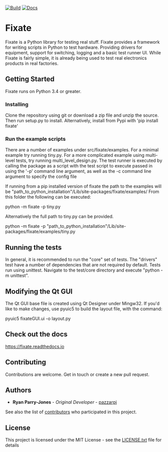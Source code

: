 [![Build](https://pyfixate.visualstudio.com/Fixate/_apis/build/status?definition=1)](https://dev.azure.com/pyfixate/Fixate/_build?definitionId=1)
[![Docs](https://readthedocs.org/projects/fixate/badge/)](https://fixate.readthedocs.io/en/latest/?badge=latest)

# Fixate

Fixate is a Python library for testing real stuff.
Fixate provides a framework for writing scripts in Python to test hardware.
Providing drivers for equipment, support for switching, logging and a basic test runner UI.
While Fixate is fairly simple, it is already being used to test real electronics products in real factories.

## Getting Started

Fixate runs on Python 3.4 or greater.

### Installing

Clone the repository using git or download a zip file and unzip the source. Then run setup.py to install.
Alternatively, install from Pypi with 'pip install fixate'

### Run the example scripts

There are a number of examples under src/fixate/examples. For a minimal example try running tiny.py.
For a more complicated example using multi-level tests, try running multi_level_design.py.
The test runner is executed by calling the package as a script with the test script to execute passed in using the
'-p' command line argument, as well as the -c command line argument to specify the config file

If running from a pip installed version of fixate the path to the examples will be "path_to_python_installation"/Lib/site-packages/fixate/examples/ From this folder the following can be executed:

python -m fixate -p tiny.py

Alternatively the full path to tiny.py can be provided.

python -m fixate -p "path_to_python_installation"/Lib/site-packages/fixate/examples/tiny.py

## Running the tests
In general, it is recommended to run the "core" set of tests.
The "drivers" test have a number of dependencies that are not required by default. Tests run using unittest.
Navigate to the test/core directory and execute "python -m unittest".

## Modifying the Qt GUI

The Qt GUI base file is created using Qt Designer under Mingw32.
If you'd like to make changes, use pyuic5 to build the layout file, with the command:

pyuic5 fixateGUI.ui -o layout.py


## Check out the docs

https://fixate.readthedocs.io

## Contributing

Contributions are welcome. Get in touch or create a new pull request.

## Authors

* **Ryan Parry-Jones** - *Original Developer* - [pazzarpj](https://github.com/pazzarpj)

See also the list of [contributors](https://github.com/PyFixate/Fixate/contributors) who participated in this project.

## License

This project is licensed under the MIT License - see the [LICENSE.txt](LICENSE.txt) file for details
